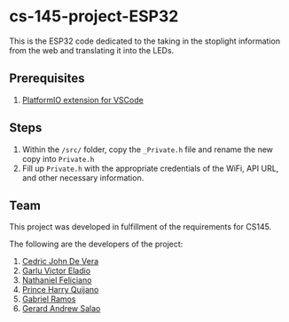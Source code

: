 # cs-145-project-ESP32
This is the ESP32 code dedicated to the taking in the stoplight information from the web and translating it into the LEDs.

## Prerequisites
1. [PlatformIO extension for VSCode](https://platformio.org/install/ide?install=vscode)

## Steps
1. Within the `/src/` folder, copy the `_Private.h` file and rename the new copy into `Private.h`
2. Fill up `Private.h` with the appropriate credentials of the WiFi, API URL, and other necessary information.

## Team
This project was developed in fulfillment of the requirements for CS145.

The following are the developers of the project:
1. [Cedric John De Vera](https://github.com/shedwyck)
2. [Garlu Victor Eladio](https://github.com/SendCodesXD)
3. [Nathaniel Feliciano](https://github.com/natecomsci)
4. [Prince Harry Quijano](https://github.com/Harry2166)
5. [Gabriel Ramos](https://github.com/lemonjerome)
6. [Gerard Andrew Salao](https://github.com/gsalao)
